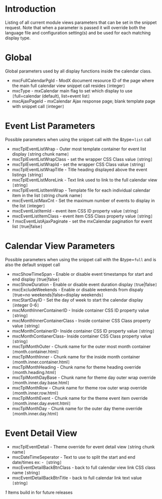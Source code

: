 # Introduction #

Listing of all current module views parameters that can be set in the snippet request. Note that when a parameter is passed it will override both the language file and configuration setting(s) and be used for each matching display type.

# Global #

Global parameters used by all display functions inside the calendar class.

  * mxcFullCalendarPgId - ModX document resource ID of the page where the main full calendar view snippet call resides `[`integer`]`
  * mxcType - mxCalendar main flag to set which display to use `[`full=calendar (default), list=event list`]`
  * mxcAjaxPageId - mxCalendar Ajax response page; blank template page with snippet call `[`integer`]`


# Event List Parameters #

Possible parameters when using the snippet call with the &type=`list` call

  * mxcTplEventListWrap - Outer most template container for event list display `[`string chunk name`]`
  * mxcTplEventListWrapClass - set the wrapper CSS Class value `[`string`]`
  * mxcTplEventListWrapId - set the wrapper CSS Class value `[`string`]`
  * mxcTplEventListWrapTitle - Title heading displayed above the event listings `[`string`]`
  * mxcTplEventListMoreLink - Text link used to link to the full calendar view `[`string`]`
  * mxcTplEventListItemWrap - Template file for each individual calendar item in the list `[`string chunk name`]`
  * mxcEventListMaxCnt - Set the maximum number of events to display in the list `[`integer`]`
  * mxcEventListItemId - event item CSS ID property value `[`string`]`
  * mxcEventListItemClass - event item CSS Class property value `[`string`]`
  * _1_ mxcEventListAjaxPaginate - set the mxCalendar pagination for event list `[`true|false`]`

# Calendar View Parameters #

Possible parameters when using the snippet call with the &type=`full` and is also the default snippet call

  * mxcShowTimeSpan - Enable or disable event timestamps for start and end display `[`true|false`]`
  * mxcShowDuration - Enable or disable event duration display `[`true|false`]`
  * mxcExcludeWeekends - Enable or disable weekends from dispaly `[`true=no weekends|false=display weekends`]`
  * mxcStartDayID - Set the day of week to start the calendar display `[`integer 0-6`]`
  * mxcMonthInnerContainerID - Inside container CSS ID property value `[`string`]`
  * mxcMonthInnerContainerClass - Inside container CSS Class property value `[`string`]`
  * mxcMonthContainerID- Inside container CSS ID property value `[`string`]`
  * mxcMonthContianerClass- Inside container CSS Class property value `[`string`]`
  * mxcTplMonthOuter - Chunk name for the outer most month container `[`month.container.html`]`
  * mxcTplMonthInner - Chunk name for the inside month container `[`month.inner.container.html`]`
  * mxcTplMonthHeading - Chunk name for theme heading override `[`month.heading.html`]`
  * mxcTplMonthDayBase - Chunk name for theme day outer wrap override `[`month.inner.day.base.html`]`
  * mxcTplMonthRow - Chunk name for theme row outer wrap override `[`month.inner.row.html`]`
  * mxcTplMonthEvent - Chunk name for the theme event item override `[`month.inner.day.event.html`]`
  * mxcTplMonthDay - Chunk name for the outer day theme override `[`month.inner.day.html`]`

# Event Detail View #

  * mxcTplEventDetail - Theme override for event detail view `[`string chunk name`]`
  * mxcDateTimeSeperator - Text to use to split the start and end date/times ex:&nbsp;-&nbsp; `[`string`]`
  * mxcEventDetailBackBtnClass - back to full calendar view link CSS class name `[`string`]`
  * mxcEventDetailBackBtnTitle - back to full calendar link text value `[`string`]`



_1_ Items build in for future releases